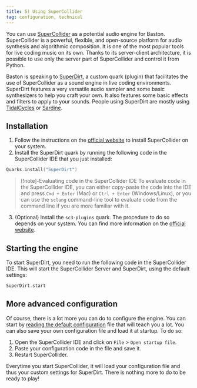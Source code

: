 ```yaml
---
title: 5) Using SuperCollider
tag: configuration, technical
---
```


You can use [SuperCollider](https://supercollider.github.io) as a potential audio engine for Baston. SuperCollider is a powerful, flexible, and open-source platform for audio synthesis and algorithmic composition. It is one of the most popular tools for live coding music on its own. Thanks to its server-client architecture, it is possible to use only the server part of SuperCollider and control it from Python.

Baston is speaking to [SuperDirt](https://github.com/musikinformatik/SuperDirt), a custom quark (plugin) that facilitates the use of SuperCollider as a sound engine in live coding environments. SuperDirt features a very versatile audio sampler and some basic synthesizers to help you craft your own. It also features some basic effects and filters to apply to your sounds. People using SuperDirt are mostly using [TidalCycles](https://tidalcycles.org) or [Sardine](https://sardine.raphaelforment.fr).

## Installation

1) Follow the instructions on the [official website](https://supercollider.github.io/download) to install SuperCollider on your system.
2) Install the SuperDirt quark by running the following code in the SuperCollider IDE that you just installed:

```cpp
Quarks.install("SuperDirt")
```

>[!note]-Evaluating code in the SuperCollider IDE
> To evaluate code in the SuperCollider IDE, you can either copy-paste the code into the IDE and press `Cmd + Enter` (Mac) or `Ctrl + Enter` (Windows/Linux), or you can use the `sclang` command-line tool to evaluate code from the command line if you are more familiar with it.

3) (Optional) Install the `sc3-plugins` quark. The procedure to do so depends on your system. You can find more information on the [official website](https://supercollider.github.io/sc3-plugins/).

## Starting the engine

To start SuperDirt, you need to run the following code in the SuperCollider IDE. This will start the SuperCollider Server and SuperDirt, using the default settings:

```cpp 
SuperDirt.start
```

## More advanced configuration

Of course, there is a lot more you can do to configure the engine. You can start by [reading the default configuration](https://github.com/musikinformatik/SuperDirt/blob/develop/superdirt_startup.scd) file that will teach you a lot. You can also save your own configuration file and load it at startup. To do so:

1) Open the SuperCollider IDE and click on `File` > `Open startup file`.
2) Paste your configuration code in the file and save it.
3) Restart SuperCollider.

Everytime you start SuperCollider, it will load your configuration file and thus your custom settings for SuperDirt. There is nothing more to do to be ready to play!